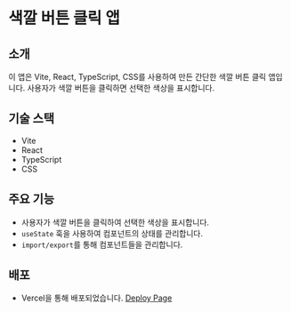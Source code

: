 # 색깔 버튼 클릭 앱

## 소개

이 앱은 Vite, React, TypeScript, CSS를 사용하여 만든 간단한 색깔 버튼 클릭 앱입니다. 사용자가 색깔 버튼을 클릭하면 선택한 색상을 표시합니다.

## 기술 스택

- Vite
- React
- TypeScript
- CSS

## 주요 기능

- 사용자가 색깔 버튼을 클릭하여 선택한 색상을 표시합니다.
- `useState` 훅을 사용하여 컴포넌트의 상태를 관리합니다.
- `import/export`를 통해 컴포넌트들을 관리합니다.

## 배포

- Vercel을 통해 배포되었습니다. [Deploy Page](introduce-4aro4yvpj-resonas-projects-d5098e93.vercel.app)
